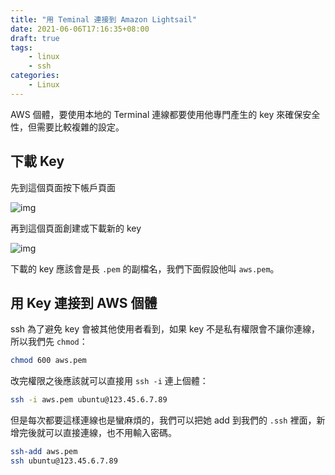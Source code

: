 ```yaml
---
title: "用 Teminal 連接到 Amazon Lightsail"
date: 2021-06-06T17:16:35+08:00
draft: true
tags:
    - linux
    - ssh
categories:
    - Linux
---
```


AWS 個體，要使用本地的 Terminal 連線都要使用他專門產生的 key 來確保安全性，但需要比較複雜的設定。

<!--more-->

## 下載 Key

先到這個頁面按下帳戶頁面

![img](https://cdn.jsdelivr.net/gh/TonyPepeBear/ImageBed@main/20210606172007.png)

再到這個頁面創建或下載新的 key

![img](https://cdn.jsdelivr.net/gh/TonyPepeBear/ImageBed@main/20210606172046.png)

下載的 key 應該會是長 `.pem` 的副檔名，我們下面假設他叫 `aws.pem`。

## 用 Key 連接到 AWS 個體

ssh 為了避免 key 會被其他使用者看到，如果 key 不是私有權限會不讓你連線，所以我們先 `chmod`：

```bash
chmod 600 aws.pem
```

改完權限之後應該就可以直接用 `ssh -i` 連上個體：

```bash
ssh -i aws.pem ubuntu@123.45.6.7.89
```

但是每次都要這樣連線也是蠻麻煩的，我們可以把她 add 到我們的 `.ssh` 裡面，新增完後就可以直接連線，也不用輸入密碼。

```bash
ssh-add aws.pem
ssh ubuntu@123.45.6.7.89 
```
